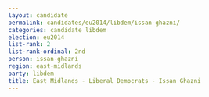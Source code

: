 ```yaml
---
layout: candidate
permalink: candidates/eu2014/libdem/issan-ghazni/
categories: candidate libdem
election: eu2014
list-rank: 2
list-rank-ordinal: 2nd
person: issan-ghazni
region: east-midlands
party: libdem
title: East Midlands - Liberal Democrats - Issan Ghazni
---
```

